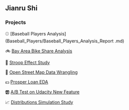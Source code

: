 ## Jianru Shi

### Projects


:baseball:  [Baseball Players Analysis](Baseball_Players/Baseball_Players_Analysis_Report .md)


:bike:  [Bay Area Bike Share Analysis](Bay_Area_Bike/Bay_Area_Bike_Share_Analysis.md)

:pill:  [Stroop Effect Study](Stroop_Effect/stroop.md)

:round_pushpin:  [Open Street Map Data Wrangling](Open_Street_Map/OSM_Report.md)

:dollar:  [Prosper Loan EDA](Prosper_Loan_EDA/Prosper_Loan_EDA.md)

:ab: [A/B Test on Udacity New Feature](ABTest/ABTestFinalProject.pdf)

:chart_with_upwards_trend:  [Distributions Simulation Study](http://rpubs.com/jianrushi/254667)
